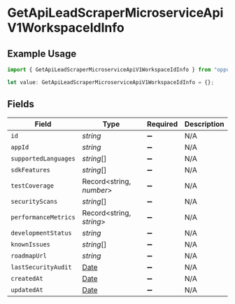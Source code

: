 # GetApiLeadScraperMicroserviceApiV1WorkspaceIdInfo

## Example Usage

```typescript
import { GetApiLeadScraperMicroserviceApiV1WorkspaceIdInfo } from "oppulence-backend-sdk/models/operations";

let value: GetApiLeadScraperMicroserviceApiV1WorkspaceIdInfo = {};
```

## Fields

| Field                                                                                         | Type                                                                                          | Required                                                                                      | Description                                                                                   |
| --------------------------------------------------------------------------------------------- | --------------------------------------------------------------------------------------------- | --------------------------------------------------------------------------------------------- | --------------------------------------------------------------------------------------------- |
| `id`                                                                                          | *string*                                                                                      | :heavy_minus_sign:                                                                            | N/A                                                                                           |
| `appId`                                                                                       | *string*                                                                                      | :heavy_minus_sign:                                                                            | N/A                                                                                           |
| `supportedLanguages`                                                                          | *string*[]                                                                                    | :heavy_minus_sign:                                                                            | N/A                                                                                           |
| `sdkFeatures`                                                                                 | *string*[]                                                                                    | :heavy_minus_sign:                                                                            | N/A                                                                                           |
| `testCoverage`                                                                                | Record<string, *number*>                                                                      | :heavy_minus_sign:                                                                            | N/A                                                                                           |
| `securityScans`                                                                               | *string*[]                                                                                    | :heavy_minus_sign:                                                                            | N/A                                                                                           |
| `performanceMetrics`                                                                          | Record<string, *string*>                                                                      | :heavy_minus_sign:                                                                            | N/A                                                                                           |
| `developmentStatus`                                                                           | *string*                                                                                      | :heavy_minus_sign:                                                                            | N/A                                                                                           |
| `knownIssues`                                                                                 | *string*[]                                                                                    | :heavy_minus_sign:                                                                            | N/A                                                                                           |
| `roadmapUrl`                                                                                  | *string*                                                                                      | :heavy_minus_sign:                                                                            | N/A                                                                                           |
| `lastSecurityAudit`                                                                           | [Date](https://developer.mozilla.org/en-US/docs/Web/JavaScript/Reference/Global_Objects/Date) | :heavy_minus_sign:                                                                            | N/A                                                                                           |
| `createdAt`                                                                                   | [Date](https://developer.mozilla.org/en-US/docs/Web/JavaScript/Reference/Global_Objects/Date) | :heavy_minus_sign:                                                                            | N/A                                                                                           |
| `updatedAt`                                                                                   | [Date](https://developer.mozilla.org/en-US/docs/Web/JavaScript/Reference/Global_Objects/Date) | :heavy_minus_sign:                                                                            | N/A                                                                                           |